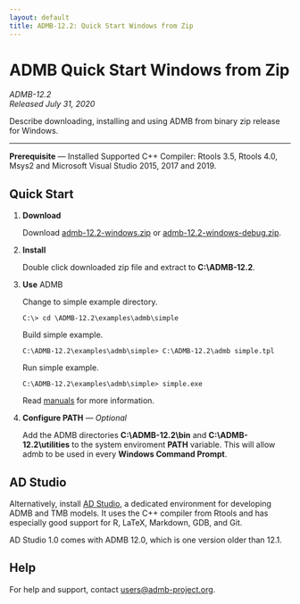 ```yaml
---
layout: default
title: ADMB-12.2: Quick Start Windows from Zip 
---
```


# ADMB Quick Start Windows from Zip

*ADMB-12.2*  
*Released July 31, 2020*

Describe downloading, installing and using ADMB from binary zip release for Windows.

---

**Prerequisite** &mdash; Installed Supported C++ Compiler: Rtools 3.5, Rtools 4.0, Msys2 and Microsoft Visual Studio 2015, 2017 and 2019.

Quick Start
-----------

1. **Download**

   Download [admb-12.2-windows.zip](https://github.com/admb-project/admb/releases/download/admb-12.2/admb-12.2-windows.zip) or [admb-12.2-windows-debug.zip](https://github.com/admb-project/admb/releases/download/admb-12.2/admb-12.2-windows-debug.zip).

2. **Install**

   Double click downloaded zip file and extract to **C:\ADMB-12.2**.

3. **Use** ADMB

   Change to simple example directory.

   ```
   C:\> cd \ADMB-12.2\examples\admb\simple
   ```

   Build simple example.

   ```
   C:\ADMB-12.2\examples\admb\simple> C:\ADMB-12.2\admb simple.tpl
   ```

   Run simple example.

   ```
   C:\ADMB-12.2\examples\admb\simple> simple.exe
   ```

   Read [manuals](http://www.admb-project.org/docs/manuals/) for more information.

4. **Configure PATH** &mdash; _Optional_

   Add the ADMB directories **C:\ADMB-12.2\bin** and **C:\ADMB-12.2\utilities** to the system enviroment **PATH** variable.  This will allow admb to be used in every **Windows Command Prompt**.

AD Studio
---------

Alternatively, install [AD Studio](https://github.com/admb-project/adstudio), a
dedicated environment for developing ADMB and TMB models. It uses the C++
compiler from Rtools and has especially good support for R, LaTeX, Markdown,
GDB, and Git.

AD Studio 1.0 comes with ADMB 12.0, which is one version older than 12.1.

Help
----

For help and support, contact <users@admb-project.org>.
